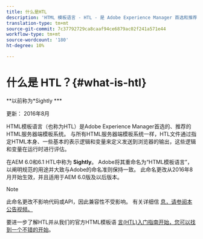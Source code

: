 ```yaml
---
title: 什么是HTL
description: 'HTML 模板语言 - HTL - 是 Adobe Experience Manager 首选和推荐的针对 HTML 的服务器端模板系统。 '
translation-type: tm+mt
source-git-commit: 7c37792729ca8caaf94ce6879ac02f241a571e44
workflow-type: tm+mt
source-wordcount: '180'
ht-degree: 10%

---
```



# 什么是 HTL？{#what-is-htl}

**以前称为&#x200B;*Sightly ***

更新： 2016年8月

HTML模板语言（也称为HTL）是Adobe Experience Manager首选的、推荐的HTML服务器端模板系统。 与所有HTML服务器端模板系统一样，HTL文件通过指定HTML本身、一些基本的表示逻辑和变量来定义发送到浏览器的输出，这些逻辑和变量在运行时进行评估。

在AEM 6.0和6.1 HTL中称为 **Sightly**。 Adobe将其重命名为“HTML模板语言”，以阐明规范的用途并大致与Adobe的命名准则保持一致。 此命名更改从2016年8月开始生效，并且适用于AEM 6.0版及以后版本。

>[!NOTE]
>
>此命名更改不影响代码或API，因此兼容性不受影响。 有关详细信 [息，请参阅本公告视频。](https://helpx.adobe.com/experience-manager/how-to/announce-htl.html)

要进一步了解HTL并从我们的官方HTML模板语 [言(HTL)入门指南开始，您可以找到一个不错的开始](overview.md)。
